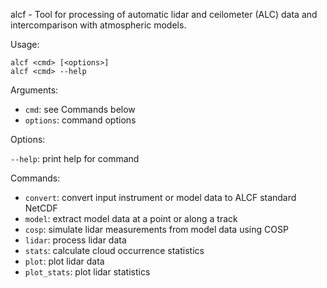 
alcf - Tool for processing of automatic lidar and ceilometer (ALC) data
and intercomparison with atmospheric models.

Usage:

    alcf <cmd> [<options>]
    alcf <cmd> --help

Arguments:

- `cmd`: see Commands below
- `options`: command options

Options:

`--help`: print help for command

Commands:

- `convert`: convert input instrument or model data to ALCF standard NetCDF
- `model`: extract model data at a point or along a track
- `cosp`: simulate lidar measurements from model data using COSP
- `lidar`: process lidar data
- `stats`: calculate cloud occurrence statistics
- `plot`: plot lidar data
- `plot_stats`: plot lidar statistics
	